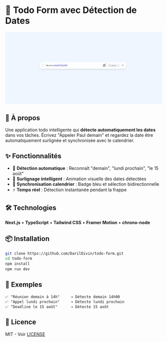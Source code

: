 # 📝 Todo Form avec Détection de Dates

![Aperçu du Projet](./public/preview.png)

## 🚀 À propos

Une application todo intelligente qui **détecte automatiquement les dates** dans vos tâches. Écrivez "Appeler Paul demain" et regardez la date être automatiquement surlignée et synchronisée avec le calendrier.

## ✨ Fonctionnalités

- 🧠 **Détection automatique** : Reconnaît "demain", "lundi prochain", "le 15 août"
- 🎨 **Surlignage intelligent** : Animation visuelle des dates détectées
- 📅 **Synchronisation calendrier** : Badge bleu et sélection bidirectionnelle
- ⚡ **Temps réel** : Détection instantanée pendant la frappe

## 🛠️ Technologies

**Next.js** • **TypeScript** • **Tailwind CSS** • **Framer Motion** • **chrono-node**

## 📦 Installation

```bash
git clone https://github.com/DarilDivin/todo-form.git
cd todo-form
npm install
npm run dev
```

## 🧪 Exemples

```
✅ "Réunion demain à 14h"     → Détecte demain 14h00
✅ "Appel lundi prochain"     → Détecte lundi prochain  
✅ "Deadline le 15 août"      → Détecte 15 août
```

## 📄 Licence

MIT - Voir [LICENSE](LICENSE)
